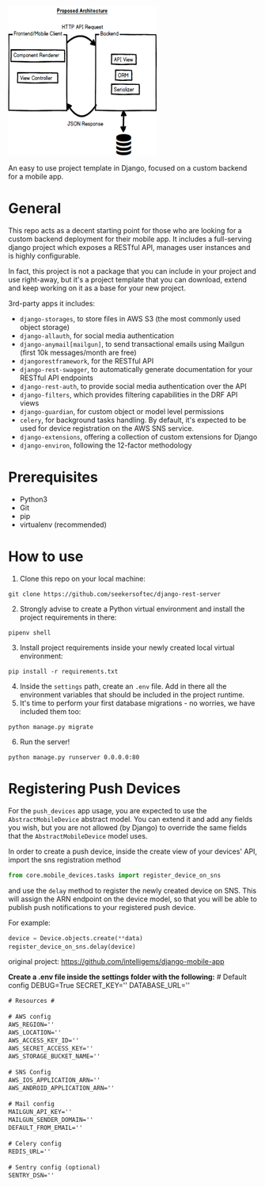 <img src="./architecture.png" width="300" height="300">
<!-- # Django Mobile App <a href="https://www.intelligems.eu" target="_blank"><img src="https://intelligems.s3.amazonaws.com/intelligems_logo.png" width="40" height="40"></a> -->

An easy to use project template in Django, focused on a custom backend for a mobile app. 
<!-- [![Build Status](https://travis-ci.org/intelligems/django-mobile-app.svg?branch=master)](https://travis-ci.org/intelligems/django-mobile-app) -->
<!-- 
# Repository unmaintained
As Intelligems has stopped operations since Aug19, this repository remains unmaintained. Whoever may be interested to keep it up-to-date or extend it, DM [koslib](https://twitter.com/koslib) to arrange project transfer. -->

# General
This repo acts as a decent starting point for those who are looking for a custom backend deployment for their mobile app.
It includes a full-serving django project which exposes a RESTful API, manages user instances and is highly configurable.

In fact, this project is not a package that you can include in your project and use right-away, but it's a project template that you can download, 
extend and keep working on it as a base for your new project.

3rd-party apps it includes:
- `django-storages`, to store files in AWS S3 (the most commonly used object storage)
- `django-allauth`, for social media authentication
- `django-anymail[mailgun]`, to send transactional emails using Mailgun (first 10k messages/month are free)
- `djangorestframework`, for the RESTful API
- `django-rest-swagger`, to automatically generate documentation for your RESTful API endpoints
- `django-rest-auth`, to provide social media authentication over the API
- `django-filters`, which provides filtering capabilities in the DRF API views
- `django-guardian`, for custom object or model level permissions
- `celery`, for background tasks handling. By default, it's expected to be used for device registration on the AWS SNS service.
- `django-extensions`, offering a collection of custom extensions for Django
- `django-environ`, following the 12-factor methodology
 
# Prerequisites
- Python3
- Git
- pip
- virtualenv (recommended)

# How to use
1. Clone this repo on your local machine: 
```
git clone https://github.com/seekersoftec/django-rest-server
```
2. Strongly advise to create a Python virtual environment and install the project requirements in there: 
```
pipenv shell
``` 
3. Install project requirements inside your newly created local virtual environment:
```
pip install -r requirements.txt
```
4. Inside the `settings` path, create an `.env` file. Add in there all the environment variables that should be included
in the project runtime.
5. It's time to perform your first database migrations - no worries, we have included them too:
```
python manage.py migrate
```
6. Run the server!
```
python manage.py runserver 0.0.0.0:80
```

# Registering Push Devices
For the `push_devices` app usage, you are expected to use the `AbstractMobileDevice` abstract model.
You can extend it and add any fields you wish, but you are not allowed (by Django) to override the same fields that the `AbstractMobileDevice` model uses.

In order to create a push device, inside the create view of your devices' API, import the sns registration method
```python
from core.mobile_devices.tasks import register_device_on_sns
```
and use the `delay` method to register the newly created device on SNS. This will assign the ARN endpoint on the device model, so that you will be able to publish push notifications to your registered push device.

For example: 
```python
device = Device.objects.create(**data)
register_device_on_sns.delay(device)
```


original project: https://github.com/intelligems/django-mobile-app

<b>Create a .env file inside the settings folder with the following:</b>
    # Default config
    DEBUG=True
    SECRET_KEY=''
    DATABASE_URL=''

    # Resources #

    # AWS config
    AWS_REGION=''
    AWS_LOCATION=''
    AWS_ACCESS_KEY_ID=''
    AWS_SECRET_ACCESS_KEY=''
    AWS_STORAGE_BUCKET_NAME=''

    # SNS Config
    AWS_IOS_APPLICATION_ARN=''
    AWS_ANDROID_APPLICATION_ARN=''

    # Mail config
    MAILGUN_API_KEY=''
    MAILGUN_SENDER_DOMAIN=''
    DEFAULT_FROM_EMAIL=''

    # Celery config
    REDIS_URL=''

    # Sentry config (optional)
    SENTRY_DSN=''